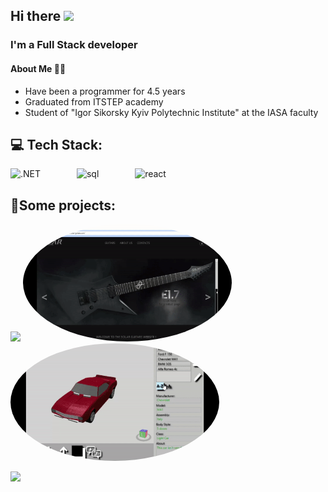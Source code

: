 ## Hi there <img src="https://media.giphy.com/media/hvRJCLFzcasrR4ia7z/giphy.gif" width="40px">
### I'm a Full Stack developer
####  About Me 🙋‍♂️

 - Have been a programmer for 4.5 years 
 - Graduated from ITSTEP academy
 - Student of "Igor Sikorsky Kyiv Polytechnic Institute" at the IASA faculty


## 💻 Tech Stack:  
<div style:"display: flex;" >
<img src="https://cdn.jsdelivr.net/gh/devicons/devicon/icons/dotnetcore/dotnetcore-original.svg" alt=".NET" width="100"  />

<img  width="50px"/>
<img src="https://cdn.jsdelivr.net/gh/devicons/devicon/icons/microsoftsqlserver/microsoftsqlserver-plain-wordmark.svg" alt="sql" width="100" />
<img  width="50px"/>
<img src="https://cdn.jsdelivr.net/gh/devicons/devicon/icons/react/react-original.svg" alt="react" width="100" />

</div>

## 🔨Some projects:  

<div class="display:flex">
<a><img src="https://github.com/Chuev-hub/Films/blob/master/work.gif" height="188" border-radius="50%" /></a>
<img src="https://github.com/Chuev-hub/Solar/blob/master/work.gif" style="border-radius:50%"  height="188"/>
<img src="https://github.com/Chuev-hub/Cars3D/blob/master/work.gif" style="border-radius:50%" height="188"/>
</div>

![](https://github-readme-stats.vercel.app/api/top-langs/?username=Chuev-hub&theme=light&hide_border=true&include_all_commits=true&count_private=false&layout=compact)
